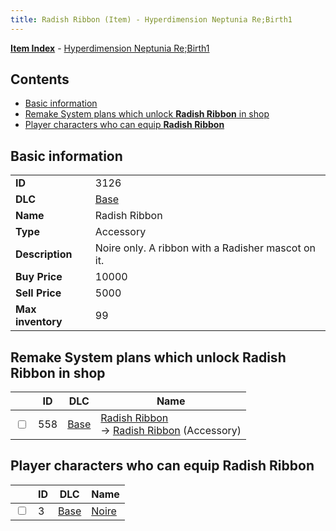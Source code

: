 ```yaml
---
title: Radish Ribbon (Item) - Hyperdimension Neptunia Re;Birth1
---
```


[**Item Index**](/neptunia/rb1/item/index.html) - [Hyperdimension Neptunia Re;Birth1](/neptunia/rb1)

## Contents

- [Basic information](#basic-information)
- [Remake System plans which unlock **Radish Ribbon** in shop](#remake-system-plans-which-unlock-radish-ribbon-in-shop)
- [Player characters who can equip **Radish Ribbon**](#player-characters-who-can-equip-radish-ribbon)

## Basic information

|   |   |
| -- | -- |
| **ID** | 3126 |
| **DLC** | [Base](/neptunia/rb1/dlc/1-base.html) |
| **Name** | Radish Ribbon |
| **Type** | Accessory |
| **Description** | Noire only. A ribbon with a Radisher mascot on it. |
| **Buy Price** | 10000 |
| **Sell Price** | 5000 |
| **Max inventory** | 99 |


## Remake System plans which unlock **Radish Ribbon** in shop

|    | ID | DLC | Name |
| -- | -- | --- | ---- |
| <input type="checkbox" id="rb1-remake-1-558" class="trackbox" /> | 558 | [Base](/neptunia/rb1/dlc/1-base.html) | [Radish Ribbon](/neptunia/rb1/remake/1-558-radish-ribbon.html)<br /> → [Radish Ribbon](/neptunia/rb1/item/1-3126-radish-ribbon.html) (Accessory) |


## Player characters who can equip **Radish Ribbon**

|    | ID | DLC | Name |
| -- | -- | --- | ---- |
| <input type="checkbox" id="rb1-player-1-3" class="trackbox" /> | 3 | [Base](/neptunia/rb1/dlc/1-base.html) | [Noire](/neptunia/rb1/player/1-3-noire.html) |
